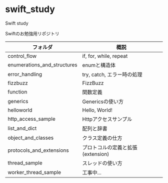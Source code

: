 # swift_study
Swift study

Swiftのお勉強用リポジトリ

| フォルダ                      | 概説                              |
|-------------------------------|-----------------------------------|
| control_flow                  | if, for, while, repeat            |
| enumerations_and_structures   | enumと構造体                      |
| error_handling                | try, catch, エラー時の処理        |
| fizzbuzz                      | FizzBuzz                          |
| function                      | 関数定義                          |
| generics                      | Genericsの使い方                  |
| helloworld                    | Hello, World!                     |
| http_access_sample            | Httpアクセスサンプル              |
| list_and_dict                 | 配列と辞書                        |
| object_and_classes            | クラス定義の仕方                  |
| protocols_and_extensions      | プロトコルの定義と拡張(extension) |
| thread_sample                 | スレッドの使い方                  |
| worker_thread_sample          | 工事中...                         |


